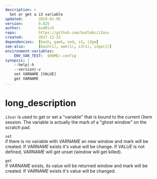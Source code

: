 ```yaml
---
description: >
  Set or get a i3 variable
updated:       2019-01-05
version:       0.025
author:        budRich
repo:          https://github.com/budlabs/i3ass
created:       2017-12-22
dependencies:  [bash, gawk, sed, i3, i3gw]
see-also:      [bash(1), awk(1), i3(1), i3gw(1)]
environment-variables:
    ENV_VAR_TEST:  $HOME/.config
synopsis: |
    --help|-h
    --version|-v
    set VARNAME [VALUE]
    get VARNAME
...
```


# long_description

`i3var` is used to get or set a "variable" that is bound to the current i3wm session. 
The variable is actually the mark of a "ghost window" on the scratch pad.

`set`  
if there is no variable with *VARNAME* an new window and mark will be created. 
If *VARNAME* exists it's value will be change. 
If *VALUE* is not defined, 
*VARNAME* will get unset (window will get killed).  

`get`  
if *VARNAME* exists, 
its value will be returned window and mark will be created. 
If *VARNAME* exists it's value will be changed.  
